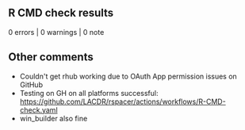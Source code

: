 ## R CMD check results

0 errors | 0 warnings | 0 note

## Other comments

* Couldn't get rhub working due to OAuth App permission issues on GitHub
* Testing on GH on all platforms successful: https://github.com/LACDR/rspacer/actions/workflows/R-CMD-check.yaml
* win_builder also fine
